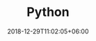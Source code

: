 ---
title: "Python"
date: 2018-12-29T11:02:05+06:00
icon: "ti-panel"
logo: "images/python.svg"
description: "Research interest, recent projects and publications"
type : "api"
---